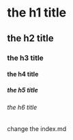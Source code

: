 # the h1 title
## the h2 title
### the h3 title
#### the h4 title
##### the h5 title
###### the h6 title
change the index.md
